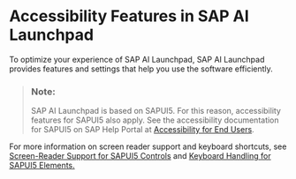 <!-- loio06222823d5da417d9a140a431f6b2d6b -->

# Accessibility Features in SAP AI Launchpad

To optimize your experience of SAP AI Launchpad, SAP AI Launchpad provides features and settings that help you use the software efficiently.



> ### Note:  
> SAP AI Launchpad is based on SAPUI5. For this reason, accessibility features for SAPUI5 also apply. See the accessibility documentation for SAPUI5 on SAP Help Portal at [Accessibility for End Users](https://help.sap.com/docs/SAPUI5/bc5a64aac808463baa95b4230f221716/f562835d0b4e44129aa24a17551a0baa.html).

For more information on screen reader support and keyboard shortcuts, see [Screen-Reader Support for SAPUI5 Controls](https://help.sap.com/viewer/bc5a64aac808463baa95b4230f221716/1.98/en-US/125c19fd121043c0a3ac01c6e9f8132a.html) and [Keyboard Handling for SAPUI5 Elements.](https://help.sap.com/viewer/bc5a64aac808463baa95b4230f221716/latest/en-US/144d377d68784689a9b21565dfa14065.html)

